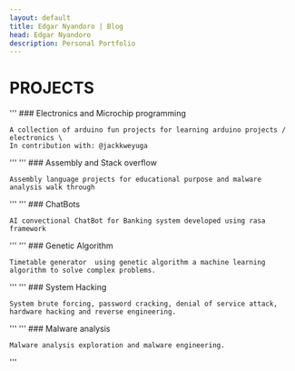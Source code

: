 ```yaml
---
layout: default
title: Edgar Nyandoro | Blog
head: Edgar Nyandoro
description: Personal Portfolio
---
```


# PROJECTS

'''
    ### Electronics and Microchip programming

    A collection of arduino fun projects for learning arduino projects / electronics \
    In contribution with: @jackkweyuga
'''
'''
    ### Assembly and Stack overflow

    Assembly language projects for educational purpose and malware analysis walk through
'''
'''
    ### ChatBots

    AI convectional ChatBot for Banking system developed using rasa framework
'''
'''
    ### Genetic Algorithm

    Timetable generator  using genetic algorithm a machine learning algorithm to solve complex problems.
'''
'''
    ### System Hacking

    System brute forcing, password cracking, denial of service attack, hardware hacking and reverse engineering.
'''
'''
    ### Malware analysis

    Malware analysis exploration and malware engineering.
'''